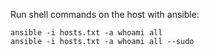 Run shell commands on the host with ansible:
```
ansible -i hosts.txt -a whoami all
ansible -i hosts.txt -a whoami all --sudo
```
